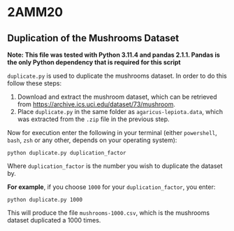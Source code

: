 # 2AMM20

## Duplication of the Mushrooms Dataset
**Note: This file was tested with Python 3.11.4 and pandas 2.1.1. Pandas is the only Python dependency that is required for this script**

``duplicate.py`` is used to duplicate the mushrooms dataset. In order to do this follow these steps:

1. Download and extract the mushroom dataset, which can be retrieved from https://archive.ics.uci.edu/dataset/73/mushroom.
2. Place ``duplicate.py`` in the same folder as ``agaricus-lepiota.data``, which was extracted from the ``.zip`` file in the previous step.

Now for execution enter the following in your terminal (either ``powershell``, ``bash``, ``zsh`` or any other, depends on your operating system):
```
python duplicate.py duplication_factor
```
Where ``duplication_factor`` is the number you wish to duplicate the dataset by.

**For example**, if you choose ``1000`` for your ``duplication_factor``, you enter:
```
python duplicate.py 1000
```
This will produce the file ``mushrooms-1000.csv``, which is the mushrooms dataset duplicated a 1000 times.
